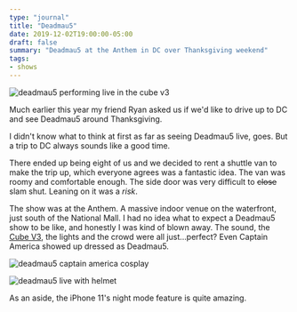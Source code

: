 ```yaml
---
type: "journal"
title: "Deadmau5"
date: 2019-12-02T19:00:00-05:00
draft: false
summary: "Deadmau5 at the Anthem in DC over Thanksgiving weekend"
tags:
- shows
---
```


![deadmau5 performing live in the cube v3](https://res.cloudinary.com/dpmsynxig/image/upload/c_scale,f_auto,q_auto:good,w_1920/v1581043392/2019_dc/deadmau5-live.jpg)

Much earlier this year my friend Ryan asked us if we'd like to drive up to DC and see Deadmau5 around Thanksgiving.

I didn't know what to think at first as far as seeing Deadmau5 live, goes. But a trip to DC always sounds like a good time.

There ended up being eight of us and we decided to rent a shuttle van to make the trip up, which everyone agrees was a fantastic idea. The van was roomy and comfortable enough. The side door was very difficult to ~~close~~ slam shut. Leaning on it was a _risk_.

The show was at the Anthem. A massive indoor venue on the waterfront, just south of the National Mall. I had no idea what to expect a Deadmau5 show to be like, and honestly I was kind of blown away. The sound, the [Cube V3](https://www.youtube.com/watch?v=waGzVes6PWY), the lights and the crowd were all just...perfect? Even Captain America showed up dressed as Deadmau5.

![deadmau5 captain america cosplay](https://res.cloudinary.com/dpmsynxig/image/upload/c_scale,f_auto,q_auto:good,w_1920/v1581042747/2019_dc/captain-america-deadmau5.jpg)

![deadmau5 live with helmet](https://res.cloudinary.com/dpmsynxig/image/upload/c_scale,f_auto,q_auto:good,w_1920/v1581043251/2019_dc/deadmau5-helmet.jpg)

As an aside, the iPhone 11's night mode feature is quite amazing.
